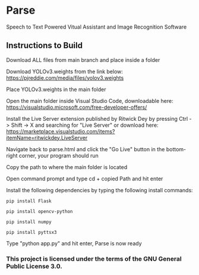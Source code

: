 # Parse
Speech to Text Powered Vitual Assistant and Image Recognition Software

## Instructions to Build
Download ALL files from main branch and place inside a folder

Download YOLOv3.weights from the link below:
https://pjreddie.com/media/files/yolov3.weights

Place YOLOv3.weights in the main folder

Open the main folder inside Visual Studio Code, downloadable here:
https://visualstudio.microsoft.com/free-developer-offers/

Install the Live Server extension published by Ritwick Dey by pressing Ctrl -> Shift -> X and searching for "Live Server" or download here:
https://marketplace.visualstudio.com/items?itemName=ritwickdey.LiveServer

Navigate back to parse.html and click the "Go Live" button in the bottom-right corner, your program should run

Copy the path to where the main folder is located

Open command prompt and type cd + copied Path and hit enter

Install the following dependencies by typing the following install commands: 

```
pip install Flask

pip install opencv-python

pip install numpy

pip install pyttsx3

```

Type "python app.py" and hit enter, Parse is now ready

### This project is licensed under the terms of the GNU General Public License 3.0.
